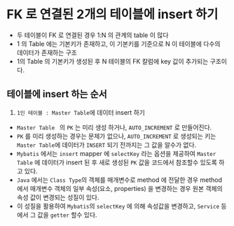 # FK 로 연결된 2개의 테이블에 insert 하기
- 두 테이블이 FK 로 연결된 경우 1:N 의 관계의 table 이 많다
- 1 의 Table 에는 기본키가 존재하고, 이 기본키를 기준으로 N 이 테이블에 다수의 데이터가 존재하는 구조
- 1의 Table 의 기본키가 생성된 후 N 테이블의 FK 칼럼에 key 값이 추가되는 구조이다.

## 테이블에 insert 하는 순서
1. `1인 테이블 : Master Table`에 데이터 insert 하기
- `Master Table ` 의 `PK` 는 미리 생성 하거나, `AUTO_INCREMENT` 로 만들어진다.
- `PK` 를 미리 생성하는 경우는 문제가 없으나, `AUTO_INCREMENT` 로 생성되는 키는 `Master Table`에 데이터가 `INSERT` 되기 전까지는 그 값을 알수가 없다.
- `Mybatis` 에서는 `insert` mapper 에 `selectKey` 라는 옵션을 제공하여 `Master Table` 에 데이터가 insert 된 후 새로 생성된 `PK` 값을 코드에서 참조할수 있도록 하고 있다.
- `Java` 에서는 `Class Type`의 객체를 매개변수로 method 에 전달한 경우 method 에서 매개변수 객체의 일부 속성(요소, properties) 을 변경하는 경우 원본 객체의 속성 값이 변경되는 성질이 있다.
- 이 성질을 활용하여 `Mybatis`의 `selectKey` 에 의해 속성값을 변경하고, `Service` 등에서 그 값을 `getter` 할수 있다.
